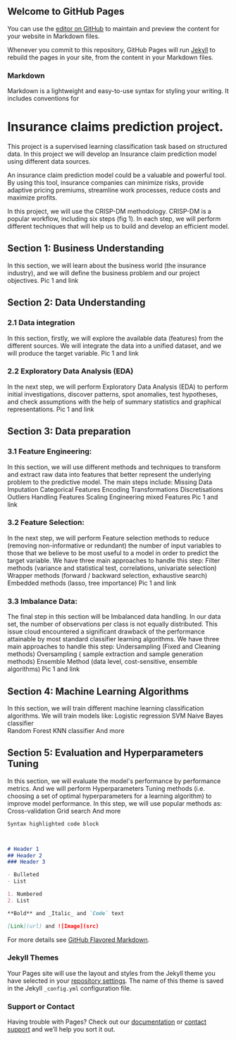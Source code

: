 ## Welcome to GitHub Pages

You can use the [editor on GitHub](https://github.com/Roni-N/Insurance-claims-prediction/edit/gh-pages/index.md) to maintain and preview the content for your website in Markdown files.

Whenever you commit to this repository, GitHub Pages will run [Jekyll](https://jekyllrb.com/) to rebuild the pages in your site, from the content in your Markdown files.

### Markdown

Markdown is a lightweight and easy-to-use syntax for styling your writing. It includes conventions for




# Insurance claims prediction project.
This project is a supervised learning classification task based on structured data.
In this project we will develop an Insurance claim prediction model using different data sources.

An insurance claim prediction model could be a valuable and powerful tool. 
By using this tool, insurance companies can minimize risks, provide adaptive pricing premiums, streamline work processes, reduce costs and maximize profits.

In this project, we will use the CRISP-DM methodology. 
CRISP-DM is a popular workflow, including six steps (fig 1). In each step, we will perform different techniques that will help us to build and develop an efficient model.


## Section 1: Business Understanding
In this section, we will learn about the business world (the insurance industry), and we will define the business problem and our project objectives.
Pic 1 and link

## Section 2: Data Understanding
### 2.1 Data integration 
In this section, firstly, we will explore the available data (features) from the different sources. 
We will integrate the data into a unified dataset, and we will produce the target variable.
Pic 1 and link

### 2.2 Exploratory Data Analysis (EDA)
In the next step, we will perform Exploratory Data Analysis (EDA) to perform initial investigations, discover patterns, spot anomalies, test hypotheses, and check assumptions with the help of summary statistics and graphical representations.
Pic 1 and link

## Section 3: Data preparation 
### 3.1 Feature Engineering:
In this section, we will use different methods and techniques to transform and extract raw data into features that better represent the underlying problem to the predictive model.
The main steps include:
Missing Data Imputation
Categorical Features Encoding
Transformations
Discretisations
Outliers Handling
Features Scaling
Engineering mixed Features
Pic 1 and link

### 3.2 Feature Selection: 
In the next step, we will perform Feature selection methods to reduce (removing non-informative or redundant) the number of input variables to those that we believe to be most useful to a model in order to predict the target variable. 
We have three main approaches to handle this step:
Filter methods (variance and statistical test, correlations, univariate selection)
Wrapper methods (forward / backward selection, exhaustive search)
Embedded methods (lasso, tree importance)
Pic 1 and link

### 3.3 Imbalance Data: 
The final step in this section will be Imbalanced data handling. In our data set, the number of observations per class is not equally distributed. This issue cloud encountered a significant drawback of the performance attainable by most standard classifier learning algorithms.
We have three main approaches to handle this step:
Undersampling (Fixed and Cleaning methods)
Oversampling ( sample extraction and sample generation methods)
Ensemble Method (data level, cost-sensitive, ensemble algorithms)
Pic 1 and link


## Section 4: Machine Learning Algorithms 
In this section, we will train different machine learning classification algorithms.
We will train models like:
Logistic regression 
SVM
Naive Bayes classifier  
Random Forest
KNN classifier 
And more

## Section 5: Evaluation and Hyperparameters Tuning 
In this section, we will evaluate the model's performance by performance metrics.
And we will perform Hyperparameters Tuning methods (i.e. choosing a set of optimal hyperparameters for a learning algorithm) to improve model performance.
In this step, we will use popular methods as:
Cross-validation
Grid search
And more


```markdown
Syntax highlighted code block



# Header 1
## Header 2
### Header 3

- Bulleted
- List

1. Numbered
2. List

**Bold** and _Italic_ and `Code` text

[Link](url) and ![Image](src)
```

For more details see [GitHub Flavored Markdown](https://guides.github.com/features/mastering-markdown/).

### Jekyll Themes

Your Pages site will use the layout and styles from the Jekyll theme you have selected in your [repository settings](https://github.com/Roni-N/Insurance-claims-prediction/settings/pages). The name of this theme is saved in the Jekyll `_config.yml` configuration file.

### Support or Contact

Having trouble with Pages? Check out our [documentation](https://docs.github.com/categories/github-pages-basics/) or [contact support](https://support.github.com/contact) and we’ll help you sort it out.
